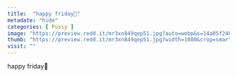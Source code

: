 ```yaml
---
title:  "happy friday💖"
metadate: "hide"
categories: [ Pussy ]
image: "https://preview.redd.it/mr3xn849qep51.jpg?auto=webp&s=14a05f248005ce515343a202a51a48b4debafaba"
thumb: "https://preview.redd.it/mr3xn849qep51.jpg?width=1080&crop=smart&auto=webp&s=0c47a80f27802014958e6cdccb0bc7c001880757"
visit: ""
---
```

happy friday💖
